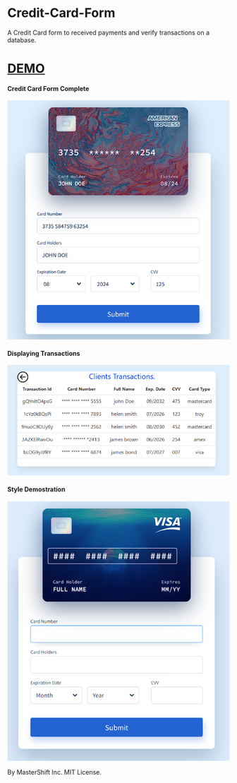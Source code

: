 # Credit-Card-Form
A Credit Card form to received payments and verify transactions on a database.
<a href="https://mastershift.net/tutorials/files/credit%20card%20form/"><h1>DEMO</h1></a>

<h4>Credit Card Form Complete</h4>
<img src="https://github.com/Mastershiftinc/Credit-Card-Form/blob/main/images/credit%20card%20form%20full.png" >

<h4>Displaying Transactions</h4>
<img src="https://github.com/Mastershiftinc/Credit-Card-Form/blob/main/images/transactions.png" >

<h4>Style Demostration</h4>
<img src="https://github.com/Mastershiftinc/Credit-Card-Form/blob/main/images/creditcardform.png" >

By MasterShift Inc.  MIT License.

